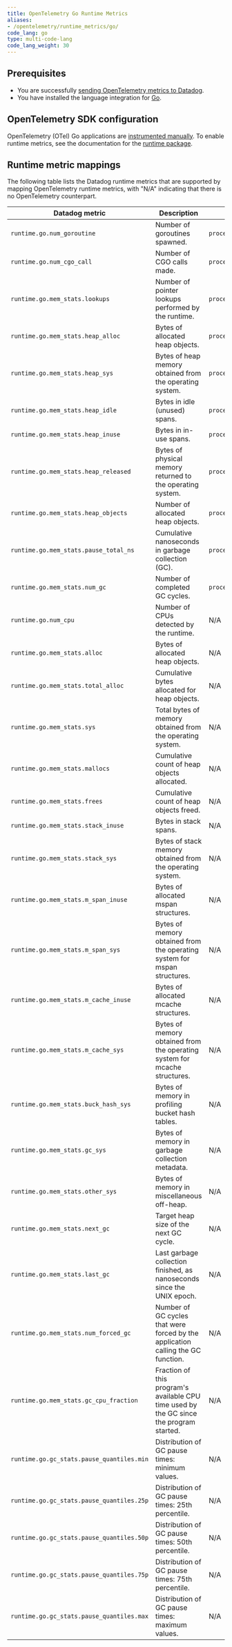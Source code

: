 ```yaml
---
title: OpenTelemetry Go Runtime Metrics
aliases:
- /opentelemetry/runtime_metrics/go/
code_lang: go
type: multi-code-lang
code_lang_weight: 30
---
```


## Prerequisites

- You are successfully [sending OpenTelemetry metrics to Datadog][1].
- You have installed the language integration for [Go][2].

## OpenTelemetry SDK configuration

OpenTelemetry (OTel) Go applications are [instrumented manually][3]. To enable runtime metrics, see the documentation for the [runtime package][4].

## Runtime metric mappings

The following table lists the Datadog runtime metrics that are supported by mapping OpenTelemetry runtime metrics, with "N/A" indicating that there is no OpenTelemetry counterpart.

| Datadog metric | Description |  OpenTelemetry counterpart |
| --- | --- | --- |
| `runtime.go.num_goroutine` | Number of goroutines spawned. | `process.runtime.go.goroutines` |
| `runtime.go.num_cgo_call` | Number of CGO calls made. |`process.runtime.go.cgo.calls` |
| `runtime.go.mem_stats.lookups` | Number of pointer lookups performed by the runtime. | `process.runtime.go.mem.lookups` |
| `runtime.go.mem_stats.heap_alloc` | Bytes of allocated heap objects. | `process.runtime.go.mem.heap_alloc` |
| `runtime.go.mem_stats.heap_sys` | Bytes of heap memory obtained from the operating system. | `process.runtime.go.mem.heap_sys` |
| `runtime.go.mem_stats.heap_idle` | Bytes in idle (unused) spans. | `process.runtime.go.mem.heap_idle` |
| `runtime.go.mem_stats.heap_inuse` | Bytes in in-use spans. | `process.runtime.go.mem.heap_inuse` |
| `runtime.go.mem_stats.heap_released` | Bytes of physical memory returned to the operating system. | `process.runtime.go.mem.heap_released` |
| `runtime.go.mem_stats.heap_objects` | Number of allocated heap objects. | `process.runtime.go.mem.heap_objects` |
| `runtime.go.mem_stats.pause_total_ns` | Cumulative nanoseconds in garbage collection (GC). | `process.runtime.go.gc.pause_total_ns` |
| `runtime.go.mem_stats.num_gc` | Number of completed GC cycles. | `process.runtime.go.gc.count` |
| `runtime.go.num_cpu` | Number of CPUs detected by the runtime. | N/A |
| `runtime.go.mem_stats.alloc` | Bytes of allocated heap objects. | N/A |
| `runtime.go.mem_stats.total_alloc` | Cumulative bytes allocated for heap objects. | N/A |
| `runtime.go.mem_stats.sys` | Total bytes of memory obtained from the operating system. | N/A |
| `runtime.go.mem_stats.mallocs` | Cumulative count of heap objects allocated. | N/A |
| `runtime.go.mem_stats.frees` | Cumulative count of heap objects freed. | N/A |
| `runtime.go.mem_stats.stack_inuse` | Bytes in stack spans. | N/A |
| `runtime.go.mem_stats.stack_sys` | Bytes of stack memory obtained from the operating system. | N/A |
| `runtime.go.mem_stats.m_span_inuse` | Bytes of allocated mspan structures. | N/A |
| `runtime.go.mem_stats.m_span_sys` | Bytes of memory obtained from the operating system for mspan structures. | N/A |
| `runtime.go.mem_stats.m_cache_inuse` | Bytes of allocated mcache structures. | N/A |
| `runtime.go.mem_stats.m_cache_sys` | Bytes of memory obtained from the operating system for mcache structures. | N/A |
| `runtime.go.mem_stats.buck_hash_sys` | Bytes of memory in profiling bucket hash tables. | N/A |
| `runtime.go.mem_stats.gc_sys` | Bytes of memory in garbage collection metadata. | N/A |
| `runtime.go.mem_stats.other_sys` | Bytes of memory in miscellaneous off-heap. | N/A |
| `runtime.go.mem_stats.next_gc` | Target heap size of the next GC cycle. | N/A |
| `runtime.go.mem_stats.last_gc` | Last garbage collection finished, as nanoseconds since the UNIX epoch. | N/A |
| `runtime.go.mem_stats.num_forced_gc` | Number of GC cycles that were forced by the application calling the GC function. | N/A |
| `runtime.go.mem_stats.gc_cpu_fraction` | Fraction of this program's available CPU time used by the GC since the program started. | N/A |
| `runtime.go.gc_stats.pause_quantiles.min` | Distribution of GC pause times: minimum values. | N/A |
| `runtime.go.gc_stats.pause_quantiles.25p` | Distribution of GC pause times: 25th percentile. | N/A |
| `runtime.go.gc_stats.pause_quantiles.50p` | Distribution of GC pause times: 50th percentile. | N/A |
| `runtime.go.gc_stats.pause_quantiles.75p` | Distribution of GC pause times: 75th percentile. | N/A |
| `runtime.go.gc_stats.pause_quantiles.max` | Distribution of GC pause times: maximum values. | N/A |

[1]: /opentelemetry/otel_metrics
[2]: https://app.datadoghq.com/integrations/go
[3]: https://opentelemetry.io/docs/instrumentation/go/manual/
[4]: https://pkg.go.dev/go.opentelemetry.io/contrib/instrumentation/runtime
